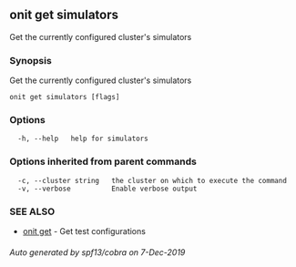 ## onit get simulators

Get the currently configured cluster's simulators

### Synopsis

Get the currently configured cluster's simulators

```
onit get simulators [flags]
```

### Options

```
  -h, --help   help for simulators
```

### Options inherited from parent commands

```
  -c, --cluster string   the cluster on which to execute the command
  -v, --verbose          Enable verbose output
```

### SEE ALSO

* [onit get](onit_get.md)	 - Get test configurations

###### Auto generated by spf13/cobra on 7-Dec-2019
